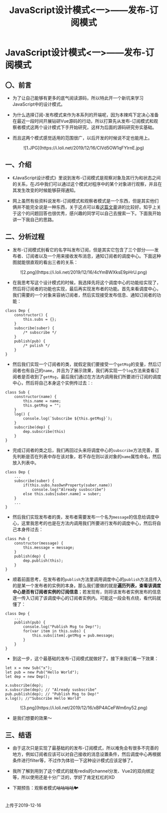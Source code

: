 ﻿---
title: JavaScript设计模式<一>——发布-订阅模式
tags: 
      - JavaScript
      - 设计模式
---

JavaScript设计模式<一>——发布-订阅模式
=================================

〇、前言
--------------

- 为了让自己能够有更多的底气阅读源码，所以特此开一个新坑来学习JavaScript中的设计模式。<!--more-->

- 为什么选择订阅-发布模式来作为本系列的开端呢，因为本辣鸡下定决心准备在最近一段时间开展钻研Vue源码的行动，所以打算先从发布-订阅模式和观察者模式这两个设计模式下手开始研究，这样为后面的源码研究夯实基础。

- 而且这两个模式感觉适用的范围很广，以后开发的时候说不定也能用上。

<center>![1.JPG](https://i.loli.net/2019/12/16/CIVd5OW1qFYlrnE.jpg)</center>


一、介绍
-------------------------

- 《JavaScript设计模式》里说到发布-订阅模式是观察对象及其行为和状态之间的关系，在JS中我们可以通过这个模式对程序中的某个对象进行观察，并且在其发生改变的时候能够获得通知。

- 网上虽然有些资料说发布-订阅模式和观察者模式是一个东西，但是其实他们俩并不能完全说是一种东西，关于这点可以看[这篇文章][1]讲的比较好。知乎上关于这个的问题回答也很优秀，感兴趣的同学可以自己去搜索一下。下面我开始讲一下我自己的思路。

二、分析过程
-------------------------

- 发布-订阅模式别看它的名字叫发布订阅，但是其实它包含了三个部分——发布者、订阅者以及一个用来接收发布消息，通知订阅者的调度中心。下面这种图就能很直观的看出三者的关系：

<center>![2.png](https://i.loli.net/2019/12/16/4cYmBWXksE9pHrU.png)</center>

- 在我思考写这个设计模式的时候，我选择先将这个调度中心的功能给实现了，然后将订阅者的功能也实现，最后再实现发布者的功能。首先来看调度中心，我们需要的一个对象来容纳订阅者，然后实现接受发布信息、通知订阅者的功能：

```
class Dep {
    constructor() {
        this.subs = {};
    }
    subscribe(suber) {
        /* subscribe */
    }
    publish(pub) {
        /* pulish */
    }
}
```

- 然后我们实现一个订阅者的类，就假定我们要接受一个`getMsg`的变量，然后订阅者也有自己的`name`，并且为了展示效果，我们再实现一个`log`方法来查看订阅者是否收到了`getMsg`，最后我们通过在方法内调用我们所要进行订阅的调度中心，然后将自己本身这个实例传过去：:

```
class Sub {
    constructor(name) {
        this.name = name;
        this.getMsg = "";
    }
    log() {
        console.log(`Subscribe ${this.getMsg}`);
    }
    subscribe(dep) {
        dep.subscribe(this)
    }
}
```

- 完成订阅者的类之后，我们再回过头来将调度中心的`subscribe`方法完善，首先判断是否在列表中存在该对象，若不存在则以该对象的`name`属性命名，然后放入列表中。

```
class Dep {
    ...
    subscribe(suber) {
        if(this.subs.hasOwnProperty(suber.name))
            console.log("Already susbscribe")
        else this.subs[suber.name] = suber;
    }
    ...
}
```

- 然后我们实现发布者的类，发布者需要发布一个名为`message`的信息给调度中心，这里我思考的也是在方法内调用我们所要进行发布的调度中心，然后将自己本身传过去：

```
class Pub {
    constructor(message) {
        this.message = message;
    }
    publish(dep) {
        dep.publish(this);
    }
}
```

- 顺着前面思考，在发布者的`publish`方法里调用调度中心的`publish`方法且传入的是某一个发布者的实例的本身。那么我们要做的就是**遍历列表，查看该调度中心是否有订阅者实例的订阅信息**；若发现有，则将该发布者实例发布的信息逐一传入订阅了该调度中心的订阅者实例内。可能这一段会有点绕，看代码就懂了：

```
class Dep {
    ...
    publish(pub) {
        console.log("Publish Msg to Dep!");
        for(var item in this.subs) {
            this.subs[item].getMsg = pub.message;
        }
    }
}
```

- 到这一步，这个最基础的发布-订阅模式就做好了。接下来我们看一下效果：

```
let x = new Sub("x");
let pub = new Pub("Hello World");
let dep = new Dep(); 

x.subscribe(dep);
x.subscribe(dep); // "Already susbscribe"
pub.publish(dep); // "Publish Msg to Dep!"
x.log(); //"Subscribe Hello World"
```

<center>![3.png](https://i.loli.net/2019/12/16/xBP4ACeFWm6ny52.png)</center>

- 是我们想要的效果～

三、结语
-------------------------

- 由于这次只是实现了最基础的的发布-订阅模式，所以难免会有很多不完善的地方，例如订阅者应该可以对自己接收的消息设置条件，然后调度中心再根据条件进行filter等，不过作为体验一下这种设计模式应该足够了。

- 我所了解到用到了这个模式的就有redis的channel分发、Vue2的双向绑定等，所以使用还是十分广泛的，学好了肯定杠杠的XD

- 下期预告：观察者模式~~咕咕咕咕🐦~~

<br>
上传于2019-12-16


  [1]: https://juejin.im/post/5a14e9edf265da4312808d86